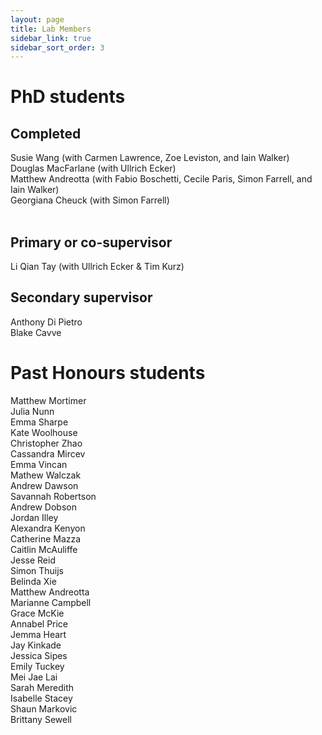 ```yaml
---
layout: page
title: Lab Members
sidebar_link: true
sidebar_sort_order: 3
---
```


<!-- Global site tag (gtag.js) - Google Analytics -->
<script async src="https://www.googletagmanager.com/gtag/js?id=UA-127807240-1"></script>
<script>
  window.dataLayer = window.dataLayer || [];
  function gtag(){dataLayer.push(arguments);}
  gtag('js', new Date());

  gtag('config', 'UA-127807240-1');
</script>

# PhD students

## Completed
Susie Wang (with Carmen Lawrence, Zoe Leviston, and Iain Walker) <br> 
Douglas MacFarlane (with Ullrich Ecker) <br>
Matthew Andreotta (with Fabio Boschetti, Cecile Paris, Simon Farrell, and Iain Walker) <br>
Georgiana Cheuck (with Simon Farrell) <br>
<br>

## Primary or co-supervisor
Li Qian Tay (with Ullrich Ecker & Tim Kurz) <br>

## Secondary supervisor
Anthony Di Pietro <br>
Blake Cavve 

# Past Honours students 

Matthew Mortimer <br>
Julia Nunn <br>
Emma Sharpe <br>
Kate Woolhouse <br>
Christopher Zhao <br>
Cassandra Mircev <br>
Emma Vincan <br>
Mathew Walczak <br>
Andrew Dawson <br>
Savannah Robertson <br>
Andrew Dobson <br>
Jordan Illey <br>
Alexandra Kenyon <br>
Catherine Mazza <br>
Caitlin McAuliffe <br>
Jesse Reid <br>
Simon Thuijs <br>
Belinda Xie <br>
Matthew Andreotta <br>
Marianne Campbell <br>
Grace McKie <br>
Annabel Price <br>
Jemma Heart <br>
Jay Kinkade <br>
Jessica Sipes <br>
Emily Tuckey <br>
Mei Jae Lai <br>
Sarah Meredith <br>
Isabelle Stacey <br>
Shaun Markovic <br>
Brittany Sewell <br>